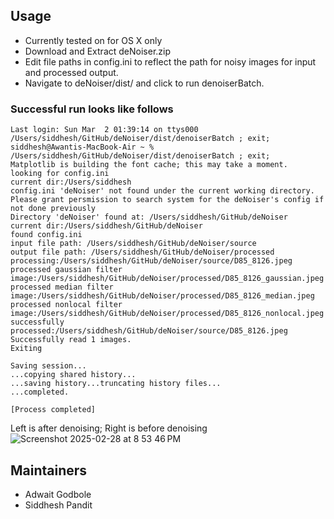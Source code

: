 
## Usage

- Currently tested on for OS X only
- Download and Extract deNoiser.zip
- Edit file paths in config.ini to reflect the path for noisy images for input and processed output.
- Navigate to deNoiser/dist/ and click to run denoiserBatch.


### Successful run looks like follows

```
Last login: Sun Mar  2 01:39:14 on ttys000
/Users/siddhesh/GitHub/deNoiser/dist/denoiserBatch ; exit;
siddhesh@Awantis-MacBook-Air ~ % /Users/siddhesh/GitHub/deNoiser/dist/denoiserBatch ; exit;
Matplotlib is building the font cache; this may take a moment.
looking for config.ini
current dir:/Users/siddhesh
config.ini 'deNoiser' not found under the current working directory.
Please grant persmission to search system for the deNoiser's config if not done previously
Directory 'deNoiser' found at: /Users/siddhesh/GitHub/deNoiser
current dir:/Users/siddhesh/GitHub/deNoiser
found config.ini
input file path: /Users/siddhesh/GitHub/deNoiser/source
output file path: /Users/siddhesh/GitHub/deNoiser/processed
processing:/Users/siddhesh/GitHub/deNoiser/source/D85_8126.jpeg
processed gaussian filter image:/Users/siddhesh/GitHub/deNoiser/processed/D85_8126_gaussian.jpeg
processed median filter image:/Users/siddhesh/GitHub/deNoiser/processed/D85_8126_median.jpeg
processed nonlocal filter image:/Users/siddhesh/GitHub/deNoiser/processed/D85_8126_nonlocal.jpeg
successfully processed:/Users/siddhesh/GitHub/deNoiser/source/D85_8126.jpeg
Successfully read 1 images.
Exiting

Saving session...
...copying shared history...
...saving history...truncating history files...
...completed.

[Process completed]
```
Left is after denoising; Right is before denoising
![Screenshot 2025-02-28 at 8 53 46 PM](https://github.com/user-attachments/assets/8775aef0-abff-4c8a-a0b3-eee30cd0b2c4)

## Maintainers
- Adwait Godbole
- Siddhesh Pandit
